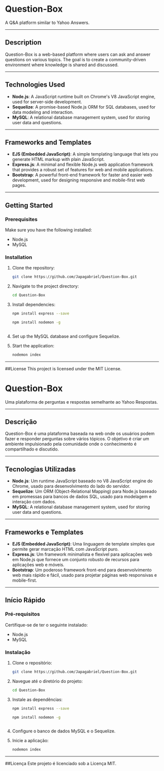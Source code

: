 # Question-Box

A Q&A platform similar to Yahoo Answers.

---

## Description

Question-Box is a web-based platform where users can ask and answer questions on various topics. The goal is to create a community-driven environment where knowledge is shared and discussed.

---

## Technologies Used

- **Node.js**: A JavaScript runtime built on Chrome's V8 JavaScript engine, used for server-side development.
- **Sequelize**: A promise-based Node.js ORM for SQL databases, used for data modeling and interaction.
- **MySQL**: A relational database management system, used for storing user data and questions.

---

## Frameworks and Templates

- **EJS (Embedded JavaScript)**: A simple templating language that lets you generate HTML markup with plain JavaScript.
- **Express.js**: A minimal and flexible Node.js web application framework that provides a robust set of features for web and mobile applications.
- **Bootstrap**: A powerful front-end framework for faster and easier web development, used for designing responsive and mobile-first web pages.

---

## Getting Started

### Prerequisites

Make sure you have the following installed:

- Node.js
- MySQL

### Installation

1. Clone the repository:
   ```sh
   git clone https://github.com/Japagabriel/Question-Box.git

2. Navigate to the project directory:

   ```sh
   cd Question-Box
   
3. Install dependencies:

   ```sh
   npm install express --save

   npm install nodemon -g
  

4. Set up the MySQL database and configure Sequelize.

5. Start the application:
   ```sh
   nodemon index

---

##License
This project is licensed under the MIT License.   
   


# Question-Box

Uma plataforma de perguntas e respostas semelhante ao Yahoo Respostas.

---

## Descrição

Question-Box é uma plataforma baseada na web onde os usuários podem fazer e responder perguntas sobre vários tópicos. O objetivo é criar um ambiente impulsionado pela comunidade onde o conhecimento é compartilhado e discutido.

---

## Tecnologias Utilizadas

- **Node.js**: Um runtime JavaScript baseado no V8 JavaScript engine do Chrome, usado para desenvolvimento do lado do servidor.
- **Sequelize**: Um ORM (Object-Relational Mapping) para Node.js baseado em promessas para bancos de dados SQL, usado para modelagem e interação com dados.
- **MySQL**: A relational database management system, used for storing user data and questions.

---

## Frameworks e Templates

- **EJS (Embedded JavaScript)**: Uma linguagem de template simples que permite gerar marcação HTML com JavaScript puro.
- **Express.js**: Um framework minimalista e flexível para aplicações web em Node.js que fornece um conjunto robusto de recursos para aplicações web e móveis.
- **Bootstrap**: Um poderoso framework front-end para desenvolvimento web mais rápido e fácil, usado para projetar páginas web responsivas e mobile-first.

---

## Início Rápido

### Pré-requisitos

Certifique-se de ter o seguinte instalado:

- Node.js
- MySQL

### Instalação

1. Clone o repositório:
   ```sh
   git clone https://github.com/Japagabriel/Question-Box.git

2. Navegue até o diretório do projeto:

   ```sh
   cd Question-Box
   
3. Instale as dependências:

   ```sh
   npm install express --save

   npm install nodemon -g
  

4. Configure o banco de dados MySQL e o Sequelize.

5. Inicie a aplicação:
   ```sh
   nodemon index

---

##Licença
Este projeto é licenciado sob a Licença MIT.   
   
